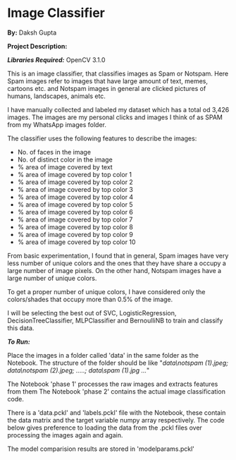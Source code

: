 # Image Classifier

**By:** Daksh Gupta

**Project Description:**

***Libraries Required:*** OpenCV 3.1.0

This is an image classifier, that classifies images as Spam or Notspam. Here Spam images refer to images that have large amount of text, memes, cartoons etc. and Notspam images in general are clicked pictures of humans, landscapes, animals etc.

I have manually collected and labeled my dataset which has a total od 3,426 images. The images are my personal clicks and images I think of as SPAM from my WhatsApp images folder.

The classifier uses the following features to describe the images:

- No. of faces in the image
- No. of distinct color in the image
- % area of image covered by text
- % area of image covered by top color 1
- % area of image covered by top color 2
- % area of image covered by top color 3
- % area of image covered by top color 4
- % area of image covered by top color 5
- % area of image covered by top color 6
- % area of image covered by top color 7
- % area of image covered by top color 8
- % area of image covered by top color 9
- % area of image covered by top color 10

From basic experimentation, I found that in general, Spam images have very less number of unique colors and the ones that they have share a occupy a large number of image pixels. On the other hand, Notspam images have a large number of unique colors.

To get a proper number of unique colors, I have considered only the colors/shades that occupy more than 0.5% of the image.

I will be selecting the best out of SVC, LogisticRegression, DecisionTreeClassifier, MLPClassifier and BernoulliNB to train and classify this data.

***To Run:***

Place the images in a folder called 'data' in the same folder as the Notebook. The structure of the folder should be like "*data\\notspam (1).jpeg; data\\notspam (2).jpeg; .....; data\\spam (1).jpg ...*"

The Notebook 'phase 1' processes the raw images and extracts features from them
The Notebook 'phase 2' contains the actual image classification code.

There is a 'data.pckl' and 'labels.pckl' file with the Notebook, these contain the data matrix and the target variable numpy array respectively. The code below gives preference to loading the data from the .pckl files over processing the images again and again.

The model comparision results are stored in 'modelparams.pckl'